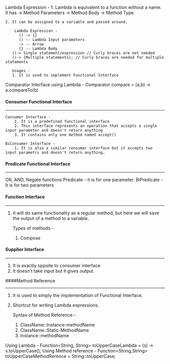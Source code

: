 Lambda Expression - 
    1. Lambda is equivalent to a function without a name. 
       It has 
         -> Method Parameters
         -> Method Body
         -> Method Type
   
    2. It can be assigned to a variable and passed around.

        Lambda Expression -
          () -> {} 
          () -- Lambda Input parameters
          -> -- Arrow
          {} -- Lambda Body
       ()-> Single statement/expression // Curly braces are not needed
       ()-> {Multiple statements}; // Curly braces are needed for multiple statements

       Usages - 
       1. It is used to implement Functional Interface

   Comparator Interface using Lambda -
   Comparator<Integer>  compare = (a,b) -> a.compareTo(b)

#### Consumer Functional Interface
______________________________

    Consumer Interface - 
        1. It is a predefined functional interface
        2. This interface represents an operation that accepts a single input parameter and doesn't return anything
        3. It contains only one method named accept()
    
    BiConsumer Interface - 
        1. It is also a similar consumer interface but it accepts two input parametrs and doesn't return anything.
    
#### Predicate Functional Interface
______________________________

OR, AND, Negate functions 
  Predicate - it is for one parameter. 
  BiPredicate - It is for two parameters 


#### Function Interface
_______________________
1. It will do same functionality as a regular method, but here we will save the output of a method to a variable.
    
   Types of methods - 
   1. Compose
   
#### Supplier Interface
----------------------
1. It is exactly oppsite to consumer interface
2. It doesn't take input but it gives output. 

 
####Method Reference
____________________
1. It is used to simply the implementation of Functional Interface.
2. Shortcut for writing Lambda expressions.

      Syntax of Method Reference -
    1. ClassName::Instance-methodName
    2. ClassName::Static-MethodName
    3. Instance::methodName
    
Using Lambda - 
Function<String, String> toUpperCaseLambda = (s) -> s.toUpperCase();
Using Method reference -
Function<String,String> toUpperCaseMethodRerence = String::toUpperCase;



     
 
